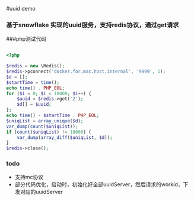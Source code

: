 
#uuid demo

### 基于snowflake 实现的uuid服务，支持redis协议，通过get请求

###php测试代码
```php

<?php

$redis = new \Redis();
$redis->pconnect('docker.for.mac.host.internal', '9999', 1);
$d = [];
$startTime = time();
echo time() . PHP_EOL;
for ($i = 0; $i < 10000; $i++) {
    $uuid = $redis->get('2');
    $d[] = $uuid;
};
echo time() - $startTime . PHP_EOL;
$uniqList = array_unique($d);
var_dump(count($uniqList));
if (count($uniqList) != 10000) {
    var_dump(array_diff($uniqList, $d));
}
$redis->close();

```

### todo
* 支持mc协议
* 部分代码优化，启动时，初始化好全部uuidServer，然后请求的workid，下发对应的uuidServer